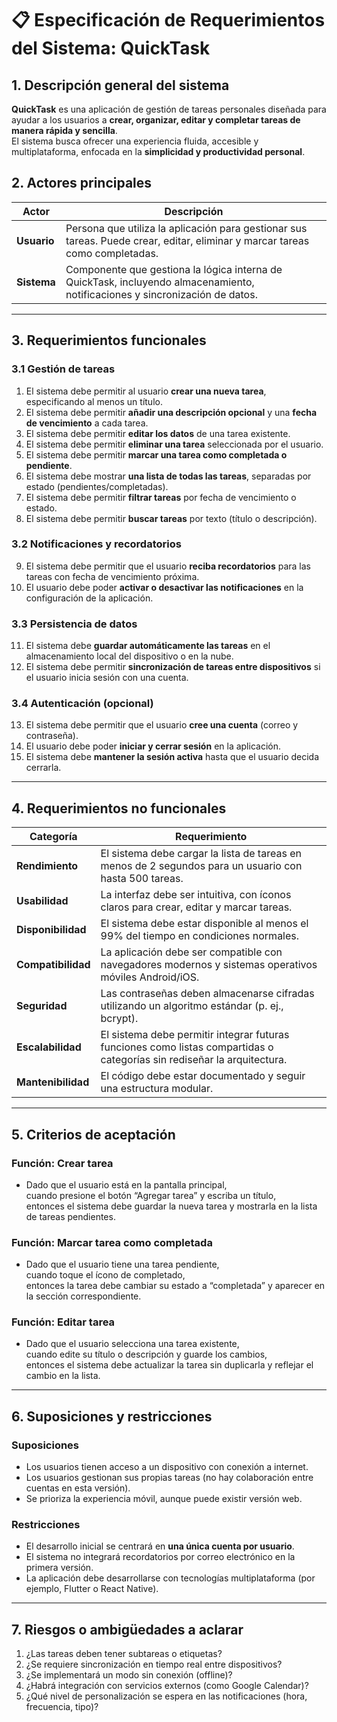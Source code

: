 # 📋 Especificación de Requerimientos del Sistema: **QuickTask**

## 1. Descripción general del sistema

**QuickTask** es una aplicación de gestión de tareas personales diseñada para ayudar a los usuarios a **crear, organizar, editar y completar tareas de manera rápida y sencilla**.  
El sistema busca ofrecer una experiencia fluida, accesible y multiplataforma, enfocada en la **simplicidad y productividad personal**.

## 2. Actores principales

| Actor | Descripción |
|-------|--------------|
| **Usuario** | Persona que utiliza la aplicación para gestionar sus tareas. Puede crear, editar, eliminar y marcar tareas como completadas. |
| **Sistema** | Componente que gestiona la lógica interna de QuickTask, incluyendo almacenamiento, notificaciones y sincronización de datos. |

---

## 3. Requerimientos funcionales

### 3.1 Gestión de tareas
1. El sistema debe permitir al usuario **crear una nueva tarea**, especificando al menos un título.  
2. El sistema debe permitir **añadir una descripción opcional** y una **fecha de vencimiento** a cada tarea.  
3. El sistema debe permitir **editar los datos** de una tarea existente.  
4. El sistema debe permitir **eliminar una tarea** seleccionada por el usuario.  
5. El sistema debe permitir **marcar una tarea como completada o pendiente**.  
6. El sistema debe mostrar **una lista de todas las tareas**, separadas por estado (pendientes/completadas).  
7. El sistema debe permitir **filtrar tareas** por fecha de vencimiento o estado.  
8. El sistema debe permitir **buscar tareas** por texto (título o descripción).  

### 3.2 Notificaciones y recordatorios
9. El sistema debe permitir que el usuario **reciba recordatorios** para las tareas con fecha de vencimiento próxima.  
10. El usuario debe poder **activar o desactivar las notificaciones** en la configuración de la aplicación.

### 3.3 Persistencia de datos
11. El sistema debe **guardar automáticamente las tareas** en el almacenamiento local del dispositivo o en la nube.  
12. El sistema debe permitir **sincronización de tareas entre dispositivos** si el usuario inicia sesión con una cuenta.

### 3.4 Autenticación (opcional)
13. El sistema debe permitir que el usuario **cree una cuenta** (correo y contraseña).  
14. El usuario debe poder **iniciar y cerrar sesión** en la aplicación.  
15. El sistema debe **mantener la sesión activa** hasta que el usuario decida cerrarla.

---

## 4. Requerimientos no funcionales

| Categoría | Requerimiento |
|------------|----------------|
| **Rendimiento** | El sistema debe cargar la lista de tareas en menos de 2 segundos para un usuario con hasta 500 tareas. |
| **Usabilidad** | La interfaz debe ser intuitiva, con íconos claros para crear, editar y marcar tareas. |
| **Disponibilidad** | El sistema debe estar disponible al menos el 99% del tiempo en condiciones normales. |
| **Compatibilidad** | La aplicación debe ser compatible con navegadores modernos y sistemas operativos móviles Android/iOS. |
| **Seguridad** | Las contraseñas deben almacenarse cifradas utilizando un algoritmo estándar (p. ej., bcrypt). |
| **Escalabilidad** | El sistema debe permitir integrar futuras funciones como listas compartidas o categorías sin rediseñar la arquitectura. |
| **Mantenibilidad** | El código debe estar documentado y seguir una estructura modular. |

---

## 5. Criterios de aceptación

### Función: Crear tarea
- Dado que el usuario está en la pantalla principal,  
  cuando presione el botón “Agregar tarea” y escriba un título,  
  entonces el sistema debe guardar la nueva tarea y mostrarla en la lista de tareas pendientes.

### Función: Marcar tarea como completada
- Dado que el usuario tiene una tarea pendiente,  
  cuando toque el ícono de completado,  
  entonces la tarea debe cambiar su estado a “completada” y aparecer en la sección correspondiente.

### Función: Editar tarea
- Dado que el usuario selecciona una tarea existente,  
  cuando edite su título o descripción y guarde los cambios,  
  entonces el sistema debe actualizar la tarea sin duplicarla y reflejar el cambio en la lista.

---

## 6. Suposiciones y restricciones

### Suposiciones
- Los usuarios tienen acceso a un dispositivo con conexión a internet.  
- Los usuarios gestionan sus propias tareas (no hay colaboración entre cuentas en esta versión).  
- Se prioriza la experiencia móvil, aunque puede existir versión web.

### Restricciones
- El desarrollo inicial se centrará en **una única cuenta por usuario**.  
- El sistema no integrará recordatorios por correo electrónico en la primera versión.  
- La aplicación debe desarrollarse con tecnologías multiplataforma (por ejemplo, Flutter o React Native).

---

## 7. Riesgos o ambigüedades a aclarar

1. ¿Las tareas deben tener subtareas o etiquetas?  
2. ¿Se requiere sincronización en tiempo real entre dispositivos?  
3. ¿Se implementará un modo sin conexión (offline)?  
4. ¿Habrá integración con servicios externos (como Google Calendar)?  
5. ¿Qué nivel de personalización se espera en las notificaciones (hora, frecuencia, tipo)?  
